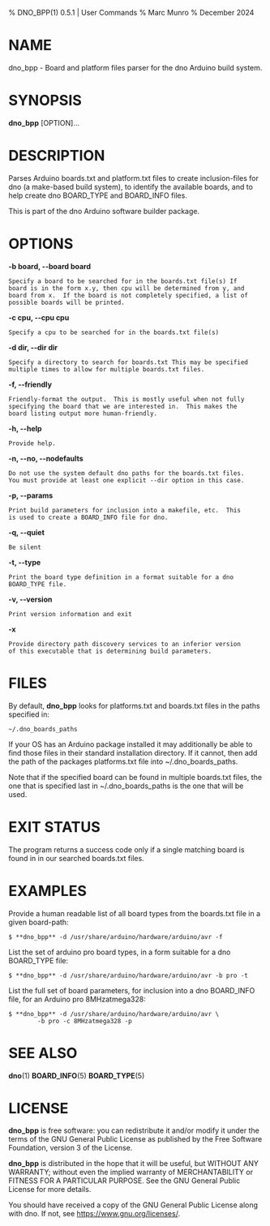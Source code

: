 % DNO_BPP(1) 0.5.1 | User Commands
% Marc Munro
% December 2024

# NAME

dno_bpp -  Board and platform files parser for the dno Arduino build system.

# SYNOPSIS
 **dno_bpp** [OPTION]...

# DESCRIPTION
Parses Arduino boards.txt and platform.txt files to create
inclusion-files for dno (a make-based build system), to identify the
available boards, and to help create dno BOARD_TYPE and BOARD_INFO files.

This is part of the dno Arduino software builder package.

# OPTIONS

**-b board, --board board**

    Specify a board to be searched for in the boards.txt file(s) If
    board is in the form x.y, then cpu will be determined from y, and
    board from x.  If the board is not completely specified, a list of
    possible boards will be printed.
    
**-c cpu, --cpu cpu**

    Specify a cpu to be searched for in the boards.txt file(s)

**-d dir, --dir dir**

    Specify a directory to search for boards.txt This may be specified
    multiple times to allow for multiple boards.txt files.

**-f, --friendly**

    Friendly-format the output.  This is mostly useful when not fully
    specifying the board that we are interested in.  This makes the
    board listing output more human-friendly.
    
**-h, --help**

    Provide help.

**-n, --no, --nodefaults**

    Do not use the system default dno paths for the boards.txt files.
    You must provide at least one explicit --dir option in this case.

**-p, --params**

    Print build parameters for inclusion into a makefile, etc.  This
    is used to create a BOARD_INFO file for dno.

**-q, --quiet**

    Be silent

**-t, --type**

    Print the board type definition in a format suitable for a dno
    BOARD_TYPE file.
    
**-v, --version**

    Print version information and exit

**-x**

    Provide directory path discovery services to an inferior version
    of this executable that is determining build parameters. 

# FILES
By default, **dno_bpp** looks for platforms.txt and boards.txt files in
the paths specified in:

    ~/.dno_boards_paths

If your OS has an Arduino package installed it may additionally be
able to find those files in their standard installation directory.  If
it cannot, then add the path of the packages platforms.txt file into
~/.dno_boards_paths. 

Note that if the specified board can be found in multiple boards.txt
files, the one that is specified last in ~/.dno_boards_paths is the
one that will be used.

# EXIT STATUS

The program returns a success code only if a single matching board is
found in in our searched boards.txt files.

# EXAMPLES
Provide a human readable list of all board types from the boards.txt
file in a given board-path:

    $ **dno_bpp** -d /usr/share/arduino/hardware/arduino/avr -f

List the set of arduino pro board types, in a form suitable for a
dno BOARD_TYPE file:

    $ **dno_bpp** -d /usr/share/arduino/hardware/arduino/avr -b pro -t

List the full set of board parameters, for inclusion into a dno
BOARD_INFO file, for an Arduino pro 8MHzatmega328:

    $ **dno_bpp** -d /usr/share/arduino/hardware/arduino/avr \
    	    -b pro -c 8MHzatmega328 -p


# SEE ALSO
  **dno**(1) **BOARD_INFO**(5) **BOARD_TYPE**(5)

# LICENSE

**dno_bpp** is free software: you can redistribute it and/or modify
it under the terms of the GNU General Public License as published by
the Free Software Foundation, version 3 of the License.

**dno_bpp** is distributed in the hope that it will be useful, but
WITHOUT ANY WARRANTY; without even the implied warranty of
MERCHANTABILITY or FITNESS FOR A PARTICULAR PURPOSE. See the GNU
General Public License for more details.

You should have received a copy of the GNU General Public License
along with dno. If not, see <https://www.gnu.org/licenses/>.

